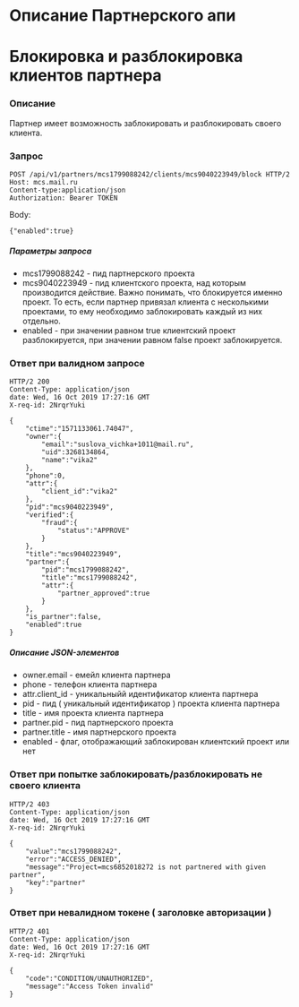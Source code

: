 # Описание Партнерского апи
# Блокировка и разблокировка клиентов партнера
### Описание
Партнер имеет возможность заблокировать и разблокировать своего клиента.
### Запрос
```
POST /api/v1/partners/mcs1799088242/clients/mcs9040223949/block HTTP/2
Host: mcs.mail.ru
Content-type:application/json
Authorization: Bearer TOKEN
```
Body:
```
{"enabled":true}
```
##### Параметры запроса
* mcs1799088242 - пид партнерского проекта
* mcs9040223949 - пид клиентского проекта, над которым производится действие. Важно понимать, что блокируется именно проект. То есть, если партнер привязал клиента с несколькими проектами, то ему необходимо заблокировать каждый из них отдельно.
* enabled - при значении равном true клиентский проект разблокируется, при значении равном false проект заблокируется.

### Ответ при валидном запросе
```
HTTP/2 200
Content-Type: application/json
date: Wed, 16 Oct 2019 17:27:16 GMT
X-req-id: 2NrqrYuki
```
```
{
	"ctime":"1571133061.74047",
	"owner":{
		"email":"suslova_vichka+1011@mail.ru",
		"uid":3268134864,
		"name":"vika2"
	},
	"phone":0,
	"attr":{
		"client_id":"vika2"
	},
	"pid":"mcs9040223949",
	"verified":{
		"fraud":{
			"status":"APPROVE"
		}
	},
	"title":"mcs9040223949",
	"partner":{
		"pid":"mcs1799088242",
		"title":"mcs1799088242",
		"attr":{
			"partner_approved":true
		}
	},
	"is_partner":false,
	"enabled":true
}
```
##### Описание JSON-элементов
* owner.email - емейл клиента партнера
* phone   - телефон клиента партнера
* attr.client_id - уникальныйй идентификатор клиента партнера
* pid   - пид ( уникальный идентификатор ) проекта клиента партнера
* title - имя проекта клиента партнера
* partner.pid - пид партнерского проекта
* partner.title - имя партнерского проекта
* enabled - флаг, отображающий заблокирован клиентский проект или нет

### Ответ при попытке заблокировать/разблокировать не своего клиента
```
HTTP/2 403
Content-Type: application/json
date: Wed, 16 Oct 2019 17:27:16 GMT
X-req-id: 2NrqrYuki
```
```
{
	"value":"mcs1799088242",
	"error":"ACCESS_DENIED",
	"message":"Project=mcs6852018272 is not partnered with given partner",
	"key":"partner"
}
```
### Ответ при невалидном токене ( заголовке авторизации )
```
HTTP/2 401
Content-Type: application/json
date: Wed, 16 Oct 2019 17:27:16 GMT
X-req-id: 2NrqrYuki
```
```
{
	"code":"CONDITION/UNAUTHORIZED",
	"message":"Access Token invalid"
}
```
